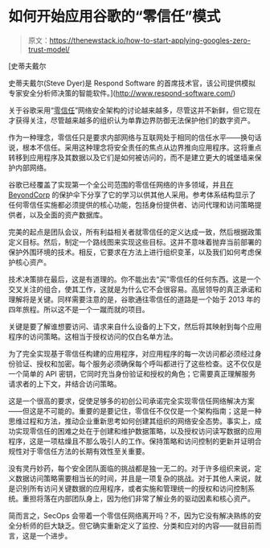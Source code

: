# 如何开始应用谷歌的“零信任”模式

> 原文：<https://thenewstack.io/how-to-start-applying-googles-zero-trust-model/>

[](http://www.respond-software.com/)

 [史蒂夫戴尔

史蒂夫戴尔(Steve Dyer)是 Respond Software 的首席技术官，该公司提供模拟专家安全分析师决策的智能软件。](http://www.respond-software.com/) [](http://www.respond-software.com/)

关于谷歌采用“[零信任](https://thenewstack.io/beyondcorp-google-ditched-virtual-private-networking-internal-applications/)”网络安全架构的讨论越来越多，尽管这并不新鲜，但它现在才获得关注，尽管越来越多的组织认为单靠边界防御无法保护他们的数字资产。

作为一种理念，零信任只是要求内部网络与互联网处于相同的信任水平——换句话说，根本不信任。采用这种理念将安全责任的焦点从边界推向应用程序。这将重点转移到应用程序及其数据以及它们是如何被访问的，而不是建立更大的城堡墙来保护内部网络。

谷歌已经覆盖了实现第一个全公司范围的零信任网络的许多领域，并且[在](https://thenewstack.io/beyondcorp-google-ditched-virtual-private-networking-internal-applications) [BeyondCorp](https://cloud.google.com/beyondcorp/) 的保护伞下分享了它的学习以供其他人采用。参考体系结构显示了任何零信任实施都必须提供的核心功能，包括身份提供者、访问代理和访问策略提供者，以及全面的资产数据库。

完美的起点是团队会议，所有利益相关者就零信任的定义达成一致，然后根据政策定义目标。然后，制定一个路线图来实现这些目标。这并不意味着抛弃当前部署的保护外围环境的技术。相反，它要求在方法上进行组织变革，以及我们如何考虑保护核心资产。

技术决策排在最后，这是有道理的。你不能出去“买”零信任的任何东西。这是一个交叉关注的组合，使其工作，这就是为什么它不会很容易。高层领导的真正承诺和理解将是关键。同样需要注意的是，谷歌通往零信任的道路是一个始于 2013 年的四年旅程。所以这不是一个一蹴而就的项目。

关键是要了解谁想要访问、请求来自什么设备的上下文，然后将其映射到每个应用程序的访问策略。这相当于授权访问的仅白名单方法。

为了完全实现基于零信任构建的应用程序，对应用程序的每一次访问都必须经过身份验证、授权和加密。每个服务必须确保每个呼叫都进行了这些检查。这不仅仅是一个简单的 API 密钥，它同时充当身份验证和授权的角色；它需要真正理解服务请求者的上下文，并结合访问策略。

这是一个很高的要求，促使足够多的初创公司承诺完全实现零信任网络解决方案——但这是不可能的。重要的是要记住，零信任不仅仅是一个架构指南；这是一种思维过程和方法，推动企业重新思考如何创建其组织的网络安全态势。事实上，成功实现零信任的困难之处在于创建和维护数据策略，以及授权访问读写数据的应用程序，这是一项枯燥且不那么吸引人的工作。保持策略和访问控制的更新并证明合规性对于零信任方法的长期有效性至关重要。

没有灵丹妙药，每个安全团队面临的挑战都是独一无二的。对于许多组织来说，定义数据访问策略需要相当长的时间，并且是一项复杂的挑战。对于其他人来说，就是识别所有访问关键数据的应用程序，或者实施和管理统一的授权和访问控制系统。重担将落在内部团队身上，因为他们非常了解业务的驱动因素和核心资产。

简而言之，SecOps 会带着一个零信任网络离开吗？不，因为它没有解决熟练的安全分析师的巨大缺乏。但它确实重新定义了监控、分类和应对的内容——就目前而言，这是一个进步。

<svg xmlns:xlink="http://www.w3.org/1999/xlink" viewBox="0 0 68 31" version="1.1"><title>Group</title> <desc>Created with Sketch.</desc></svg>